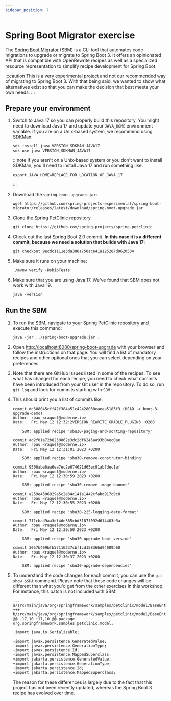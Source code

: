 ```yaml
---
sidebar_position: 7
---
```

# Spring Boot Migrator exercise

The [Spring Boot Migrator](https://github.com/spring-projects-experimental/spring-boot-migrator/)
(SBM) is a CLI tool that automates code migrations to upgrade or migrate to Spring Boot 3. It offers an opinionated API
that is compatible with OpenRewrite recipes as well as a specialized resource representation to simplify recipe
development for Spring Boot.

:::caution
This is a very experimental project and not our recommended way of migrating to Spring Boot 3.
With that being said, we wanted to show what alternatives exist so that you can make the decision that best meets your
own needs.
:::

## Prepare your environment

1. Switch to Java 17 so you can properly build this repository. You might need to download Java 17 and update your
   `JAVA_HOME` environment variable. If you are on a Unix-based system, we recommend using [SDKMan](https://sdkman.io/):

   ```shell
   sdk install java VERSION_SDKMAN_JAVA17
   sdk use java VERSION_SDKMAN_JAVA17
   ```

   :::note
   If you aren't on a Unix-based system or you don't want to install SDKMan,
   you'll need to install Java 17 and run something like:

   ```shell
   export JAVA_HOME=REPLACE_FOR_LOCATION_OF_JAVA_17
   ```
   :::

2. Download the `spring-boot-upgrade.jar`:

   ```shell
   wget https://github.com/spring-projects-experimental/spring-boot-migrator/releases/latest/download/spring-boot-upgrade.jar
   ```

3. Clone the [Spring PetClinic](https://github.com/spring-projects/spring-petclinic) repository

   ```shell
   git clone https://github.com/spring-projects/spring-petclinic
   ```

4. Check out the last Spring Boot 2.0 commit. **In this case it is a different commit,
   because we need a solution that builds with Java 17**:

   ```shell
   git checkout 9ecdc1111e3da388a750ace41a125287d9620534
   ```

5. Make sure it runs on your machine:

   ```shell
   ./mvnw verify -DskipTests
   ``` 

6. Make sure that you are using Java 17. We've found that SBM does not work with
   Java 19.

   ```shell
   java -version
   ```

## Run the SBM

1. To run the SBM, navigate to your Spring PetClinic repository and execute this
   command:

   ```shell
   java -jar ../spring-boot-upgrade.jar .
   ```

2. Open
   [http://localhost:8080/spring-boot-upgrade](http://localhost:8080/spring-boot-upgrade)
   with your browser and follow the instructions on that page. You will find a list of mandatory recipes and other
   optional ones that you can select depending on your preferences.

3. Note that there are GitHub issues listed in some of the recipes. To see what has changed for each recipe, you need to
   check what commits have been introduced from your Git user in the repository. To do so, run `git log` and look for
   commits starting with `SBM: `.

4. This should print you a list of commits like:

   ```shell
   commit dd308045cff42f384a51c42428030eaeaa5185f3 (HEAD -> boot-3-upgrade-demo)
   Author: rpau <raquel@moderne.io>
   Date:   Fri May 12 12:32:2VERSION_REWRITE_GRADLE_PLUGIN3 +0200
   
       SBM: applied recipe 'sbu30-paging-and-sorting-repository'
   
   commit ad2f01a72b8230862e3dc2df6245aa93b04ec0ae
   Author: rpau <raquel@moderne.io>
   Date:   Fri May 12 12:31:01 2023 +0200
   
       SBM: applied recipe 'sbu30-remove-construtor-binding'
   
   commit 9508abe8aa6ea7ec2e674621d65ec91ab7dec1af
   Author: rpau <raquel@moderne.io>
   Date:   Fri May 12 12:30:59 2023 +0200
   
       SBM: applied recipe 'sbu30-remove-image-banner'
   
   commit a259e4306829a5c2e34c141a1442cfabd917c9c8
   Author: rpau <raquel@moderne.io>
   Date:   Fri May 12 12:30:55 2023 +0200
   
       SBM: applied recipe 'sbu30-225-logging-date-format'
   
   commit 711cbad9aa3df4de385cbd3187f092d614403e8a
   Author: rpau <raquel@moderne.io>
   Date:   Fri May 12 12:30:50 2023 +0200
   
       SBM: applied recipe 'sbu30-upgrade-boot-version'
   
   commit 3057b409bfb57116237cbf1cd158366d94009b60
   Author: rpau <raquel@moderne.io>
   Date:   Fri May 12 12:30:37 2023 +0200
   
       SBM: applied recipe 'sbu30-upgrade-dependencies'
   ```

5. To understand the code changes for each commit, you can use the `git show $SHA` command. Please note that these code
   changes will be different than what you'd get from the other exercises in this workshop. For instance, this patch is
   not included with SBM:

   ```shell
   --- a/src/main/java/org/springframework/samples/petclinic/model/BaseEntity.java
   +++ b/src/main/java/org/springframework/samples/petclinic/model/BaseEntity.java
   @@ -17,10 +17,10 @@ package org.springframework.samples.petclinic.model;
    
    import java.io.Serializable;
    
   -import javax.persistence.GeneratedValue;
   -import javax.persistence.GenerationType;
   -import javax.persistence.Id;
   -import javax.persistence.MappedSuperclass;
   +import jakarta.persistence.GeneratedValue;
   +import jakarta.persistence.GenerationType;
   +import jakarta.persistence.Id;
   +import jakarta.persistence.MappedSuperclass;
   ```

   The reason for these differences is largely due to the fact that this project has not been recently updated, whereas
   the Spring Boot 3 recipe has evolved over time.
